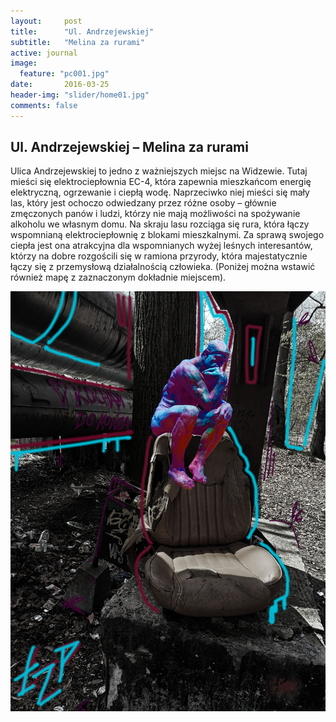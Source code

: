 ```yaml
---
layout:     post
title:      "Ul. Andrzejewskiej"
subtitle:   "Melina za rurami"
active: journal
image:
  feature: "pc001.jpg"
date:       2016-03-25
header-img: "slider/home01.jpg"
comments: false
---
```


## Ul. Andrzejewskiej – Melina za rurami

Ulica Andrzejewskiej to jedno z ważniejszych miejsc na Widzewie. Tutaj mieści się elektrociepłownia EC-4, która zapewnia mieszkańcom energię elektryczną, ogrzewanie i ciepłą wodę. Naprzeciwko niej mieści się mały las, który jest ochoczo odwiedzany przez różne osoby – głównie zmęczonych panów i ludzi, którzy nie mają możliwości na spożywanie alkoholu we własnym domu. Na skraju lasu rozciąga się rura, która łączy wspomnianą elektrociepłownię z blokami mieszkalnymi. Za sprawą swojego ciepła jest ona atrakcyjna dla wspomnianych wyżej leśnych interesantów, którzy na dobre rozgościli się w ramiona przyrody, która majestatycznie łączy się z przemysłową działalnością człowieka.
(Poniżej można wstawić również mapę z zaznaczonym dokładnie miejscem).

![home01](/img/slider/home01.jpg "home01")

